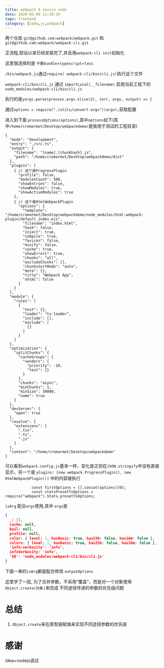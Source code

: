 ```yaml
---
title: webpack 4 source code
date: 2020-03-09 11:20:14
tags: frontend
category: [code,js,webpack]
---
```


两个仓库 `git@github.com:webpack/webpack.git` 和`git@github.com:webpack/webpack-cli.git `

正流程,假设以来已经安装完了,并且用`webpack-cli init`初始化

这里我选择的是 `不要bundle`+`typescript`+`less`


`/bin/webpack.js`通过`require( webpack-cli/bin/cli.js)`执行这个文件

`webpack-cli/bin/cli.js` 通过 `importLocal(__filename)` 启用当前工程下的`node_modules/webpack-cli/bin/cli.js`

执行的是`yargs.parse(process.argv.slice(2), (err, argv, output) => {`

通过`options = require("./utils/convert-argv")(argv);`获取配置

进入到下面 `processOptions(options)`,其中`options`如下(其中`/home/cromarmot/Desktop/webpackdemo/`是我用于测试的工程目录)

```
{
  "mode": "development",
  "entry": "./src.ts",
  "output": {
    "filename": "[name].[chunkhash].js",
    "path": "/home/cromarmot/Desktop/webpackdemo/dist"
  },
  "plugins": [
    { // 这个是ProgressPlugin
      "profile": false,
      "modulesCount": 500,
      "showEntries": false,
      "showModules": true,
      "showActiveModules": true
    },
    { // 这个是HtmlWebpackPlugin
      "options": {
        "template": "/home/cromarmot/Desktop/webpackdemo/node_modules/html-webpack-plugin/default_index.ejs",
        "filename": "index.html",
        "hash": false,
        "inject": true,
        "compile": true,
        "favicon": false,
        "minify": false,
        "cache": true,
        "showErrors": true,
        "chunks": "all",
        "excludeChunks": [],
        "chunksSortMode": "auto",
        "meta": {},
        "title": "Webpack App",
        "xhtml": false
      }
    }
  ],
  "module": {
    "rules": [
      {
        "test": {},
        "loader": "ts-loader",
        "include": [],
        "exclude": [
          {}
        ]
      }
    ]
  },
  "optimization": {
    "splitChunks": {
      "cacheGroups": {
        "vendors": {
          "priority": -10,
          "test": {}
        }
      },
      "chunks": "async",
      "minChunks": 1,
      "minSize": 30000,
      "name": true
    }
  },
  "devServer": {
    "open": true
  },
  "resolve": {
    "extensions": [
      ".tsx",
      ".ts",
      ".js"
    ]
  },
  "context": "/home/cromarmot/Desktop/webpackdemo"
}
```

可以看到`webpack.config.js`基本一样，变化是正则在`JSON.stringify`中没有直接显示，另一个是 `plugins: [new webpack.ProgressPlugin(), new HtmlWebpackPlugin()]` 中的内容被执行

```
			const firstOptions = [].concat(options)[0];
			const statsPresetToOptions = require("webpack").Stats.presetToOptions;
```

`isArg` 配合`argv`使用,其中 `argv`是

```json
{
  _: [],
  cache: null,
  bail: null,
  profile: null,
  color: { level: 1, hasBasic: true, has256: false, has16m: false },
  colors: { level: 1, hasBasic: true, has256: false, has16m: false },
  'info-verbosity': 'info',
  infoVerbosity: 'info',
  '$0': 'node_modules/webpack-cli/bin/cli.js'
}
```

下面一串的`isArg`都是配合修改 `outputOptions`

这里学了一招, 为了合并参数，不采用“覆盖”，而是对一个对象使用`Object.create(对象)`来完成 不同途径传递的参数的优先级问题

# 总结

1. `Object.create`来在原型链赋值来实现不同途径参数的优先级


# 感谢

idea+nodejs调试
